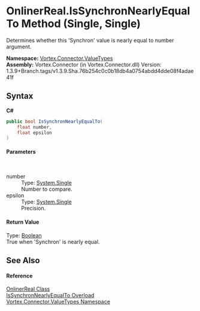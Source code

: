 # OnlinerReal.IsSynchronNearlyEqualTo Method (Single, Single)
 

Determines whether this 'Synchron' value is nearly equal to number argument.

**Namespace:**&nbsp;<a href="N_Vortex_Connector_ValueTypes.md">Vortex.Connector.ValueTypes</a><br />**Assembly:**&nbsp;Vortex.Connector (in Vortex.Connector.dll) Version: 1.3.9+Branch.tags/v1.3.9.Sha.76b254c0c0b18db4a0754abdd4dde08f4adae41f

## Syntax

**C#**<br />
``` C#
public bool IsSynchronNearlyEqualTo(
	float number,
	float epsilon
)
```


#### Parameters
&nbsp;<dl><dt>number</dt><dd>Type: <a href="https://docs.microsoft.com/dotnet/api/system.single" target="_blank">System.Single</a><br />Number to compare.</dd><dt>epsilon</dt><dd>Type: <a href="https://docs.microsoft.com/dotnet/api/system.single" target="_blank">System.Single</a><br />Precision.</dd></dl>

#### Return Value
Type: <a href="https://docs.microsoft.com/dotnet/api/system.boolean" target="_blank">Boolean</a><br />True when 'Synchron' is nearly equal.

## See Also


#### Reference
<a href="T_Vortex_Connector_ValueTypes_OnlinerReal.md">OnlinerReal Class</a><br /><a href="Overload_Vortex_Connector_ValueTypes_OnlinerReal_IsSynchronNearlyEqualTo.md">IsSynchronNearlyEqualTo Overload</a><br /><a href="N_Vortex_Connector_ValueTypes.md">Vortex.Connector.ValueTypes Namespace</a><br />